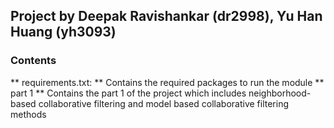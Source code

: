 ## Project by Deepak Ravishankar (dr2998), Yu Han Huang (yh3093)

### Contents

** requirements.txt: ** Contains the required packages to run the module
** part 1 ** Contains the part 1 of the project which includes neighborhood-based collaborative filtering and model based collaborative filtering methods
